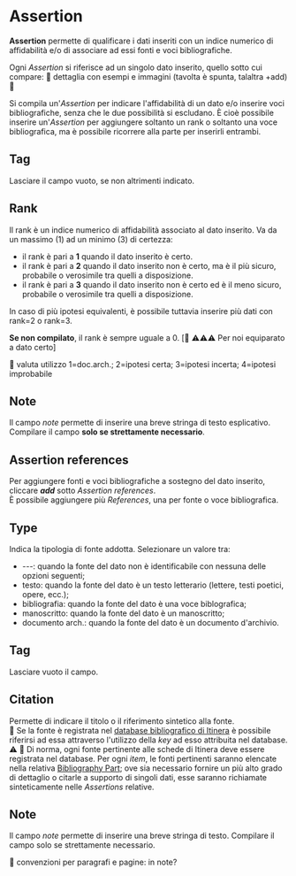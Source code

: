 # Assertion 

**Assertion** permette di qualificare i dati inseriti con un indice numerico di affidabilità e/o di associare ad essi fonti e voci bibliografiche.  

Ogni _Assertion_ si riferisce ad un singolo dato inserito, quello sotto cui compare: 🚧 dettaglia con esempi e immagini (tavolta è spunta, talaltra +add) 🚧  

Si compila un'_Assertion_ per indicare l'affidabilità di un dato e/o inserire voci bibliografiche, senza che le due possibilità si escludano. È cioè possibile inserire un'_Assertion_ per aggiungere soltanto un rank o soltanto una voce bibliografica, ma è possibile ricorrere alla parte per inserirli entrambi.

## Tag
Lasciare il campo vuoto, se non altrimenti indicato.

## Rank 
Il rank è un indice numerico di affidabilità associato al dato inserito. Va da un massimo (1) ad un minimo (3) di certezza:
* il rank è pari a **1** quando il dato inserito è certo.  
* il rank è pari a **2** quando il dato inserito non è certo, ma è il più sicuro, probabile o verosimile tra quelli a disposizione.  
* il rank è pari a **3** quando il dato inserito non è certo ed è il meno sicuro, probabile o verosimile tra quelli a disposizione.

In caso di più ipotesi equivalenti, è possibile tuttavia inserire più dati con rank=2 o rank=3.

**Se non compilato**, il rank è sempre uguale a 0. [🚧 ⚠️⚠️⚠️ Per noi equiparato a dato certo] 

🚧 valuta utilizzo 1=doc.arch.; 2=ipotesi certa; 3=ipotesi incerta; 4=ipotesi improbabile

##  Note  

Il campo _note_ permette di inserire una breve stringa di testo esplicativo. Compilare il campo **solo se strettamente necessario**.  


## Assertion references  

Per aggiungere fonti e voci bibliografiche a sostegno del dato inserito, cliccare **_add_** sotto _Assertion references_.  
È possibile aggiungere più _References_, una per fonte o voce bibliografica.


## Type

Indica la tipologia di fonte addotta. Selezionare un valore tra:  
* ---: quando la fonte del dato non è identificabile con nessuna delle opzioni seguenti;
* testo: quando la fonte del dato è un testo letterario (lettere, testi poetici, opere, ecc.);
* bibliografia: quando la fonte del dato è una voce biblografica;
* manoscritto: quando la fonte del dato è un manoscritto;
* documento arch.: quando la fonte del dato è un documento d'archivio.

## Tag
Lasciare vuoto il campo.

## Citation
Permette di indicare il titolo o il riferimento sintetico alla fonte.  
🚧 Se la fonte è registrata nel [database bibliografico di Itinera](External_Bibliography_Part.md) è possibile riferirsi ad essa attraverso l'utilizzo della _key_ ad esso attribuita nel database.  
⚠️ 🚧 Di norma, ogni fonte pertinente alle schede di Itinera deve essere registrata nel database. Per ogni _item_, le fonti pertinenti saranno elencate nella relativa [Bibliography Part](External_Bibliography_Part.md); ove sia necessario fornire un più alto grado di dettaglio o citarle a supporto di singoli dati, esse saranno richiamate sinteticamente nelle _Assertions_ relative.  

## Note
Il campo _note_ permette di inserire una breve stringa di testo. Compilare il campo solo se strettamente necessario. 

🚧 convenzioni per paragrafi e pagine: in note?
